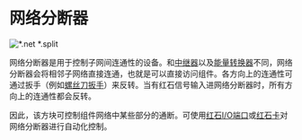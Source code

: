 # 网络分断器

![*.net *.split](oredict:opencomputers:netSplitter)

网络分断器是用于控制子网间连通性的设备。和[中继器](relay.md)以及[能量转换器](powerConverter.md)不同，网络分断器会将相邻子网络直接连通，也就是可以直接访问组件。各方向上的连通性可通过扳手（例如[螺丝刀扳手](../item/wrench.md)）来反转。当有红石信号输入进网络分断器时，所有方向上的连通性都会反转。

因此，该方块可控制组件网络中某些部分的通断。可使用[红石I/O端口](redstone.md)或[红石卡](../item/redstoneCard1.md)对网络分断器进行自动化控制。
